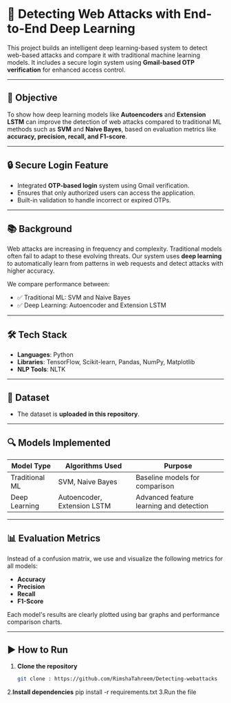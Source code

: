 # 🚨 Detecting Web Attacks with End-to-End Deep Learning

This project builds an intelligent deep learning-based system to detect web-based attacks and compare it with traditional machine learning models. It includes a secure login system using **Gmail-based OTP verification** for enhanced access control.

---

## 🎯 Objective

To show how deep learning models like **Autoencoders** and **Extension LSTM** can improve the detection of web attacks compared to traditional ML methods such as **SVM** and **Naive Bayes**, based on evaluation metrics like **accuracy, precision, recall, and F1-score**.

---

## 🔒 Secure Login Feature

- Integrated **OTP-based login** system using Gmail verification.
- Ensures that only authorized users can access the application.
- Built-in validation to handle incorrect or expired OTPs.

---

## 📚 Background

Web attacks are increasing in frequency and complexity. Traditional models often fail to adapt to these evolving threats. Our system uses **deep learning** to automatically learn from patterns in web requests and detect attacks with higher accuracy.

We compare performance between:
- ✅ Traditional ML: SVM and Naive Bayes  
- ✅ Deep Learning: Autoencoder and Extension LSTM

---

## 🛠️ Tech Stack

- **Languages**: Python  
- **Libraries**: TensorFlow, Scikit-learn, Pandas, NumPy, Matplotlib  
- **NLP Tools**: NLTK  

---

## 📁 Dataset

- The dataset is **uploaded in this repository**.

---

## 🔍 Models Implemented

| Model Type        | Algorithms Used       | Purpose                             |
|-------------------|------------------------|-------------------------------------|
| Traditional ML    | SVM, Naive Bayes       | Baseline models for comparison      |
| Deep Learning     | Autoencoder, Extension LSTM | Advanced feature learning and detection |

---

## 📊 Evaluation Metrics

Instead of a confusion matrix, we use and visualize the following metrics for all models:

- **Accuracy**
- **Precision**
- **Recall**
- **F1-Score**

Each model's results are clearly plotted using bar graphs and performance comparison charts.

---

## ▶️ How to Run

1. **Clone the repository**
   ```bash
   git clone : https://github.com/RimshaTahreem/Detecting-webattacks
2.**Install dependencies**
pip install -r requirements.txt
3.Run the file
